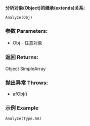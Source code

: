 **分析对象(Object)的继承(extends)关系:**

```autohotkey
Analyze(Obj)
```

### 参数 Parameters: 

- Obj - 任意对象

### 返回 Returns: 
Object SimpleArray
### 抛出异常 Throws: 
- afObj()
### 示例 Example
```autohotkey
Analyze(Type.AA)
```